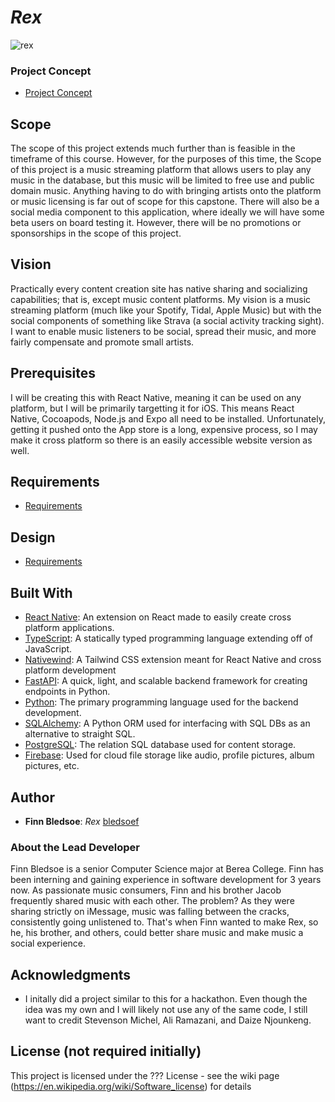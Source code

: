 # *Rex*
![rex](https://github.com/user-attachments/assets/5679e5d7-fe44-41a0-8d28-245fd0200c36)

### Project Concept
- [Project Concept](https://github.com/CSC493-Computing-Design-Practicum/csc493-cdp-bledsoef/blob/main/concept.md)

## Scope

The scope of this project extends much further than is feasible in the timeframe of this course. However, for the purposes of this time, the Scope of this project is a music streaming platform that allows users to play any music in the database, but this music will be limited to free use and public domain music. Anything having to do with bringing artists onto the platform or music licensing is far out of scope for this capstone. There will also be a social media component to this application, where ideally we will have some beta users on board testing it. However, there will be no promotions or sponsorships in the scope of this project.

## Vision
Practically every content creation site has native sharing and socializing capabilities; that is, except music content platforms. My vision is a music streaming platform (much like your Spotify, Tidal, Apple Music) but with the social components of something like Strava (a social activity tracking sight). I want to enable music listeners to be social, spread their music, and more fairly compensate and promote small artists.

## Prerequisites

I will be creating this with React Native, meaning it can be used on any platform, but I will be primarily targetting it for iOS. This means React Native, Cocoapods, Node.js and Expo all need to be installed. Unfortunately, getting it pushed onto the App store is a long, expensive process, so I may make it cross platform so there is an easily accessible website version as well.

## Requirements
- [Requirements](https://github.com/CSC493-Computing-Design-Practicum/csc493-cdp-bledsoef/blob/main/requirements.md)

## Design
- [Requirements](https://github.com/CSC493-Computing-Design-Practicum/csc493-cdp-bledsoef/blob/main/design.md)

## Built With

- [React Native](https://reactnative.dev/): An extension on React made to easily create cross platform applications.
- [TypeScript](https://www.typescriptlang.org/): A statically typed programming language extending off of JavaScript.
- [Nativewind](https://www.nativewind.dev/): A Tailwind CSS extension meant for React Native and cross platform development
- [FastAPI](https://fastapi.tiangolo.com/): A quick, light, and scalable backend framework for creating endpoints in Python.
- [Python](https://www.python.org/): The primary programming language used for the backend development.
- [SQLAlchemy](https://www.sqlalchemy.org/): A Python ORM used for interfacing with SQL DBs as an alternative to straight SQL.
- [PostgreSQL](https://www.postgresql.org/): The relation SQL database used for content storage.
- [Firebase](https://firebase.google.com/): Used for cloud file storage like audio, profile pictures, album pictures, etc.

## Author

- **Finn Bledsoe**: *Rex* [bledsoef]((https://github.com/bledsoef))

### About the Lead Developer
Finn Bledsoe is a senior Computer Science major at Berea College. Finn has been interning and gaining experience in software development for 3 years now. As passionate music consumers, Finn and his brother Jacob frequently shared music with each other. The problem? As they were sharing strictly on iMessage, music was falling between the cracks, consistently going unlistened to. That's when Finn wanted to make Rex, so he, his brother, and others, could better share music and make music a social experience.

## Acknowledgments

- I initally did a project similar to this for a hackathon. Even though the idea was my own and I will likely not use any of the same code, I still want to credit Stevenson Michel, Ali Ramazani, and Daize Njounkeng.

## License (not required initially)

This project is licensed under the ??? License - see the wiki page (https://en.wikipedia.org/wiki/Software_license) for details

